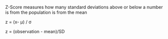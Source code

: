 Z-Score measures how many standard deviations above or below a number is from the population is from the mean

z = (x- μ) / σ 

z = (observation - mean)/SD

